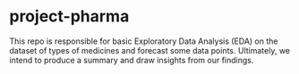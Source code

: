 # project-pharma
This repo is responsible for basic Exploratory Data Analysis (EDA) on the dataset of types of medicines and forecast some data points. Ultimately, we intend to produce a summary and draw insights from our findings.
